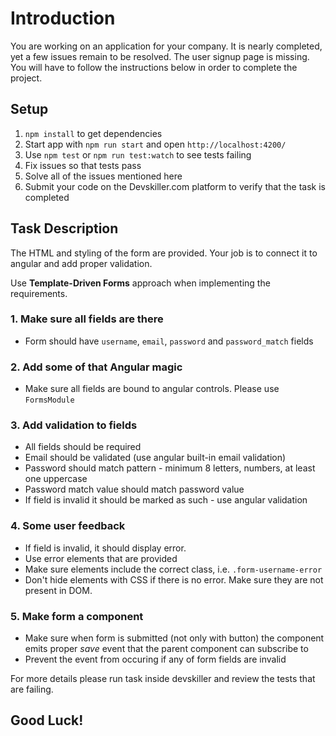 # Introduction

You are working on an application for your company. It is nearly completed, yet a few issues remain to be resolved.
The user signup page is missing. You will have to follow the instructions below in order to complete the project.

## Setup

1. `npm install` to get dependencies
2. Start app with `npm run start` and open `http://localhost:4200/`
3. Use `npm test` or `npm run test:watch` to see tests failing
4. Fix issues so that tests pass
5. Solve all of the issues mentioned here
6. Submit your code on the Devskiller.com platform to verify that the task is completed

## Task Description

The HTML and styling of the form are provided. Your job is to connect it to angular and add proper validation.

Use **Template-Driven Forms** approach when implementing the requirements.

### 1. Make sure all fields are there
- Form should have `username`, `email`, `password` and `password_match` fields

### 2. Add some of that Angular magic
- Make sure all fields are bound to angular controls. Please use `FormsModule`

### 3. Add validation to fields
- All fields should be required
- Email should be validated (use angular built-in email validation)
- Password should match pattern - minimum 8 letters, numbers, at least one uppercase
- Password match value should match password value
- If field is invalid it should be marked as such - use angular validation

### 4. Some user feedback
- If field is invalid, it should display error.
- Use error elements that are provided
- Make sure elements include the correct class, i.e. `.form-username-error`
- Don't hide elements with CSS if there is no error. Make sure they are not present in DOM.

### 5. Make form a component
- Make sure when form is submitted (not only with button) the component emits proper *save* event that the parent component can subscribe to
- Prevent the event from occuring if any of form fields are invalid

For more details please run task inside devskiller and review the tests that are failing.

## Good Luck!
